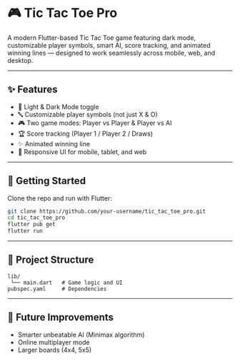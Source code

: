 # 🎮 Tic Tac Toe Pro

A modern Flutter-based Tic Tac Toe game featuring dark mode, customizable player symbols, smart AI, score tracking, and animated winning lines — designed to work seamlessly across mobile, web, and desktop.

---

## ✨ Features
- 🎨 Light & Dark Mode toggle  
- 🔤 Customizable player symbols (not just X & O)  
- 🎮 Two game modes: Player vs Player & Player vs AI  
- 🏆 Score tracking (Player 1 / Player 2 / Draws)  
- ✨ Animated winning line  
- 📱 Responsive UI for mobile, tablet, and web  

---

## 🚀 Getting Started

Clone the repo and run with Flutter:

```bash
git clone https://github.com/your-username/tic_tac_toe_pro.git
cd tic_tac_toe_pro
flutter pub get
flutter run
```

---

## 📂 Project Structure
```
lib/
 └── main.dart   # Game logic and UI
pubspec.yaml     # Dependencies
```

---

## 🔮 Future Improvements
- Smarter unbeatable AI (Minimax algorithm)  
- Online multiplayer mode  
- Larger boards (4x4, 5x5)  
